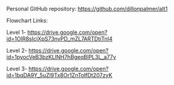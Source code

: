 Personal GitHub repository:
https://github.com/dillonpalmer/alt1

Flowchart Links:

Level 1- 
https://drive.google.com/open?id=1OIR8sIcjXpS73nyPD_mZL7ARTDtiTnI4

Level 2-
https://drive.google.com/open?id=1pyocVeB3bzKLlNH7hBgeqBlPL3L_a77y

Level 3-
https://drive.google.com/open?id=1bqDA9Y_5uZl9Tx8Or1ZnTolfDt207zyK
